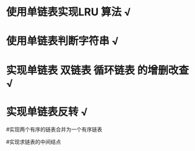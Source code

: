# 使用单链表实现LRU 算法 √

# 使用单链表判断字符串 √

# 实现单链表 双链表 循环链表 的增删改查 √

# 实现单链表反转 √

#实现两个有序的链表合并为一个有序链表

#实现求链表的中间结点